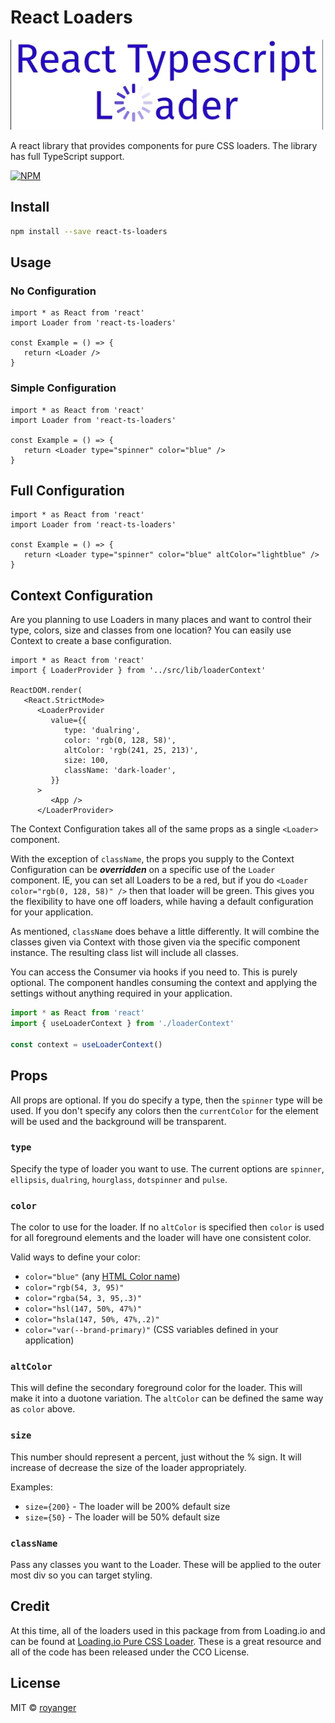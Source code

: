 # React Loaders

![React Typescript Loaders](README_logo.gif)

A react library that provides components for pure CSS loaders. The library has full TypeScript support.

[![NPM](https://img.shields.io/npm/v/react-ts-loaders.svg)](https://www.npmjs.com/package/react-ts-loaders)

## Install

```bash
npm install --save react-ts-loaders
```

## Usage

### No Configuration

```tsx
import * as React from 'react'
import Loader from 'react-ts-loaders'

const Example = () => {
   return <Loader />
}
```

### Simple Configuration

```tsx
import * as React from 'react'
import Loader from 'react-ts-loaders'

const Example = () => {
   return <Loader type="spinner" color="blue" />
}
```

## Full Configuration

```tsx
import * as React from 'react'
import Loader from 'react-ts-loaders'

const Example = () => {
   return <Loader type="spinner" color="blue" altColor="lightblue" />
}
```

## Context Configuration

Are you planning to use Loaders in many places and want to control their type, colors, size and classes from one location? You can easily use Context to create a base configuration.

```tsx
import * as React from 'react'
import { LoaderProvider } from '../src/lib/loaderContext'

ReactDOM.render(
   <React.StrictMode>
      <LoaderProvider
         value={{
            type: 'dualring',
            color: 'rgb(0, 128, 58)',
            altColor: 'rgb(241, 25, 213)',
            size: 100,
            className: 'dark-loader',
         }}
      >
         <App />
      </LoaderProvider>
```

The Context Configuration takes all of the same props as a single `<Loader>` component.

With the exception of `className`, the props you supply to the Context Configuration can be **_overridden_** on a specific use of the `Loader` component. IE, you can set all Loaders to be a red, but if you do `<Loader color="rgb(0, 128, 58)" />` then that loader will be green. This gives you the flexibility to have one off loaders, while having a default configuration for your application.

As mentioned, `className` does behave a little differently. It will combine the classes given via Context with those given via the specific component instance. The resulting class list will include all classes.

You can access the Consumer via hooks if you need to. This is purely optional. The component handles consuming the context and applying the settings without anything required in your application.

```jsx
import * as React from 'react'
import { useLoaderContext } from './loaderContext'

const context = useLoaderContext()
```

## Props

All props are optional. If you do specify a type, then the `spinner` type will be used. If you don't specify any colors then the `currentColor` for the element will be used and the background will be transparent.

### `type`

Specify the type of loader you want to use. The current options are `spinner`, `ellipsis`, `dualring`, `hourglass`, `dotspinner` and `pulse`.

### `color`

The color to use for the loader. If no `altColor` is specified then `color` is used for all foreground elements and the loader will have one consistent color.

Valid ways to define your color:

-  `color="blue"` (any [HTML Color name](https://www.w3schools.com/colors/colors_names.asp))
-  `color="rgb(54, 3, 95)"`
-  `color="rgba(54, 3, 95,.3)"`
-  `color="hsl(147, 50%, 47%)"`
-  `color="hsla(147, 50%, 47%,.2)"`
-  `color="var(--brand-primary)"` (CSS variables defined in your application)

### `altColor`

This will define the secondary foreground color for the loader. This will make it into a duotone variation. The `altColor` can be defined the same way as `color` above.

### `size`

This number should represent a percent, just without the % sign. It will increase of decrease the size of the loader appropriately.

Examples:

-  `size={200}` - The loader will be 200% default size
-  `size={50}` - The loader will be 50% default size

### `className`

Pass any classes you want to the Loader. These will be applied to the outer most div so you can target styling.

## Credit

At this time, all of the loaders used in this package from from Loading.io and can be found at [Loading.io Pure CSS Loader](https://loading.io/css/). These is a great resource and all of the code has been released under the CCO License.

## License

MIT © [royanger](https://github.com/royanger)

